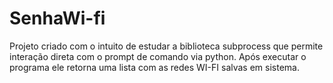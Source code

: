 # SenhaWi-fi

Projeto criado com o intuito de estudar a biblioteca subprocess que permite interação direta com o prompt de comando via python.
Após executar o programa ele retorna uma lista com as redes WI-FI salvas em sistema.

